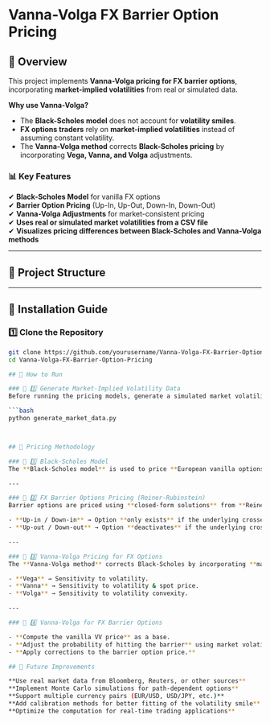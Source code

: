 # Vanna-Volga FX Barrier Option Pricing

## 📌 Overview
This project implements **Vanna-Volga pricing for FX barrier options**, incorporating **market-implied volatilities** from real or simulated data.

**Why use Vanna-Volga?**
- The **Black-Scholes model** does not account for **volatility smiles**.
- **FX options traders** rely on **market-implied volatilities** instead of assuming constant volatility.
- The **Vanna-Volga method** corrects **Black-Scholes pricing** by incorporating **Vega, Vanna, and Volga** adjustments.

### 📊 **Key Features**
✔ **Black-Scholes Model** for vanilla FX options  
✔ **Barrier Option Pricing** (Up-In, Up-Out, Down-In, Down-Out)  
✔ **Vanna-Volga Adjustments** for market-consistent pricing  
✔ **Uses real or simulated market volatilities from a CSV file**  
✔ **Visualizes pricing differences between Black-Scholes and Vanna-Volga methods**  

---

## 📌 Project Structure


---

## 📌 Installation Guide

### **1️⃣ Clone the Repository**
```bash
git clone https://github.com/yourusername/Vanna-Volga-FX-Barrier-Option-Pricing.git
cd Vanna-Volga-FX-Barrier-Option-Pricing

## 📌 How to Run

### 📌 1️⃣ Generate Market-Implied Volatility Data  
Before running the pricing models, generate a simulated market volatility dataset:

```bash
python generate_market_data.py



## 📌 Pricing Methodology

### 📌 1️⃣ Black-Scholes Model  
The **Black-Scholes model** is used to price **European vanilla options**, but **it assumes constant volatility**, which does not reflect real-world **FX markets**.

---

### 📌 2️⃣ FX Barrier Options Pricing (Reiner-Rubinstein)  
Barrier options are priced using **closed-form solutions** from **Reiner and Rubinstein (1991)**:

- **Up-in / Down-in** → Option **only exists** if the underlying crosses a barrier.  
- **Up-out / Down-out** → Option **deactivates** if the underlying crosses a barrier.  

---

### 📌 3️⃣ Vanna-Volga Pricing for FX Options  
The **Vanna-Volga method** corrects Black-Scholes by incorporating **market-implied volatility smiles**:

- **Vega** → Sensitivity to volatility.  
- **Vanna** → Sensitivity to volatility & spot price.  
- **Volga** → Sensitivity to volatility convexity.  

---

### 📌 4️⃣ Vanna-Volga for FX Barrier Options  

- **Compute the vanilla VV price** as a base.  
- **Adjust the probability of hitting the barrier** using market volatility skews.  
- **Apply corrections to the barrier option price.**  

## 📌 Future Improvements

**Use real market data from Bloomberg, Reuters, or other sources**   
**Implement Monte Carlo simulations for path-dependent options**   
**Support multiple currency pairs (EUR/USD, USD/JPY, etc.)**  
**Add calibration methods for better fitting of the volatility smile**  
**Optimize the computation for real-time trading applications**   
